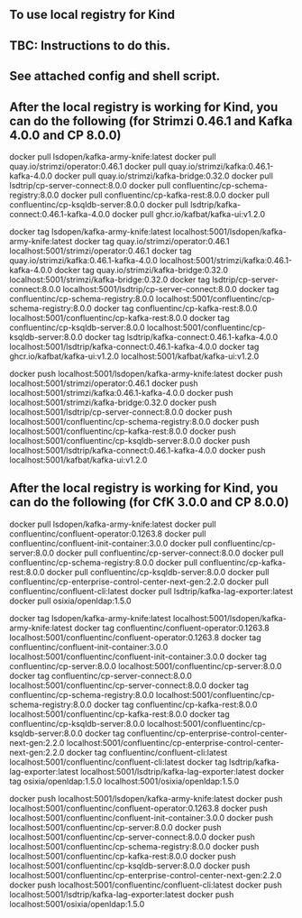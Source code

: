 ## To use local registry for Kind

## TBC: Instructions to do this.
## See attached config and shell script.

## After the local registry is working for Kind, you can do the following (for Strimzi 0.46.1 and Kafka 4.0.0 and CP 8.0.0)
docker pull lsdopen/kafka-army-knife:latest
docker pull quay.io/strimzi/operator:0.46.1
docker pull quay.io/strimzi/kafka:0.46.1-kafka-4.0.0
docker pull quay.io/strimzi/kafka-bridge:0.32.0
docker pull lsdtrip/cp-server-connect:8.0.0
docker pull confluentinc/cp-schema-registry:8.0.0
docker pull confluentinc/cp-kafka-rest:8.0.0
docker pull confluentinc/cp-ksqldb-server:8.0.0
docker pull lsdtrip/kafka-connect:0.46.1-kafka-4.0.0
docker pull ghcr.io/kafbat/kafka-ui:v1.2.0

docker tag lsdopen/kafka-army-knife:latest localhost:5001/lsdopen/kafka-army-knife:latest
docker tag quay.io/strimzi/operator:0.46.1 localhost:5001/strimzi/operator:0.46.1
docker tag quay.io/strimzi/kafka:0.46.1-kafka-4.0.0 localhost:5001/strimzi/kafka:0.46.1-kafka-4.0.0
docker tag quay.io/strimzi/kafka-bridge:0.32.0 localhost:5001/strimzi/kafka-bridge:0.32.0
docker tag lsdtrip/cp-server-connect:8.0.0 localhost:5001/lsdtrip/cp-server-connect:8.0.0
docker tag confluentinc/cp-schema-registry:8.0.0 localhost:5001/confluentinc/cp-schema-registry:8.0.0
docker tag confluentinc/cp-kafka-rest:8.0.0 localhost:5001/confluentinc/cp-kafka-rest:8.0.0
docker tag confluentinc/cp-ksqldb-server:8.0.0 localhost:5001/confluentinc/cp-ksqldb-server:8.0.0
docker tag lsdtrip/kafka-connect:0.46.1-kafka-4.0.0 localhost:5001/lsdtrip/kafka-connect:0.46.1-kafka-4.0.0
docker tag ghcr.io/kafbat/kafka-ui:v1.2.0 localhost:5001/kafbat/kafka-ui:v1.2.0

docker push localhost:5001/lsdopen/kafka-army-knife:latest
docker push localhost:5001/strimzi/operator:0.46.1
docker push localhost:5001/strimzi/kafka:0.46.1-kafka-4.0.0
docker push localhost:5001/strimzi/kafka-bridge:0.32.0
docker push localhost:5001/lsdtrip/cp-server-connect:8.0.0
docker push localhost:5001/confluentinc/cp-schema-registry:8.0.0
docker push localhost:5001/confluentinc/cp-kafka-rest:8.0.0
docker push localhost:5001/confluentinc/cp-ksqldb-server:8.0.0
docker push localhost:5001/lsdtrip/kafka-connect:0.46.1-kafka-4.0.0
docker push localhost:5001/kafbat/kafka-ui:v1.2.0

## After the local registry is working for Kind, you can do the following (for CfK 3.0.0 and CP 8.0.0)
docker pull lsdopen/kafka-army-knife:latest
docker pull confluentinc/confluent-operator:0.1263.8
docker pull confluentinc/confluent-init-container:3.0.0
docker pull confluentinc/cp-server:8.0.0
docker pull confluentinc/cp-server-connect:8.0.0
docker pull confluentinc/cp-schema-registry:8.0.0
docker pull confluentinc/cp-kafka-rest:8.0.0
docker pull confluentinc/cp-ksqldb-server:8.0.0
docker pull confluentinc/cp-enterprise-control-center-next-gen:2.2.0
docker pull confluentinc/confluent-cli:latest
docker pull lsdtrip/kafka-lag-exporter:latest
docker pull osixia/openldap:1.5.0

docker tag lsdopen/kafka-army-knife:latest localhost:5001/lsdopen/kafka-army-knife:latest
docker tag confluentinc/confluent-operator:0.1263.8 localhost:5001/confluentinc/confluent-operator:0.1263.8
docker tag confluentinc/confluent-init-container:3.0.0 localhost:5001/confluentinc/confluent-init-container:3.0.0
docker tag confluentinc/cp-server:8.0.0 localhost:5001/confluentinc/cp-server:8.0.0
docker tag confluentinc/cp-server-connect:8.0.0 localhost:5001/confluentinc/cp-server-connect:8.0.0
docker tag confluentinc/cp-schema-registry:8.0.0 localhost:5001/confluentinc/cp-schema-registry:8.0.0
docker tag confluentinc/cp-kafka-rest:8.0.0 localhost:5001/confluentinc/cp-kafka-rest:8.0.0
docker tag confluentinc/cp-ksqldb-server:8.0.0 localhost:5001/confluentinc/cp-ksqldb-server:8.0.0
docker tag confluentinc/cp-enterprise-control-center-next-gen:2.2.0 localhost:5001/confluentinc/cp-enterprise-control-center-next-gen:2.2.0
docker tag confluentinc/confluent-cli:latest localhost:5001/confluentinc/confluent-cli:latest
docker tag lsdtrip/kafka-lag-exporter:latest localhost:5001/lsdtrip/kafka-lag-exporter:latest
docker tag osixia/openldap:1.5.0 localhost:5001/osixia/openldap:1.5.0

docker push localhost:5001/lsdopen/kafka-army-knife:latest
docker push localhost:5001/confluentinc/confluent-operator:0.1263.8
docker push localhost:5001/confluentinc/confluent-init-container:3.0.0
docker push localhost:5001/confluentinc/cp-server:8.0.0
docker push localhost:5001/confluentinc/cp-server-connect:8.0.0
docker push localhost:5001/confluentinc/cp-schema-registry:8.0.0
docker push localhost:5001/confluentinc/cp-kafka-rest:8.0.0
docker push localhost:5001/confluentinc/cp-ksqldb-server:8.0.0
docker push localhost:5001/confluentinc/cp-enterprise-control-center-next-gen:2.2.0
docker push localhost:5001/confluentinc/confluent-cli:latest
docker push localhost:5001/lsdtrip/kafka-lag-exporter:latest
docker push localhost:5001/osixia/openldap:1.5.0
